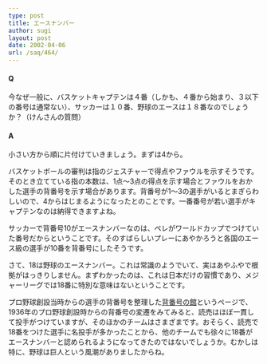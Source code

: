 ```yaml
---
type: post
title: エースナンバー
author: sugi
layout: post
date: 2002-04-06
url: /saq/464/
---
```

#### Q 

今なぜ一般に、バスケットキャプテンは４番（しかも、４番から始まり、３以下の番号は通常ない）、サッカーは１０番、野球のエースは１８番なのでしょうか？（けんさんの質問）

#### A 

小さい方から順に片付けていきましょう。まずは4から。

バスケットボールの審判は指のジェスチャーで得点やファウルを示すそうです。そのとき立てている指の本数は、1点～3点の得点を示す場合とファウルをおかした選手の背番号を示す場合があります。背番号が1～3の選手がいるとまぎらわしいので、4からはじまるようになったとのことです。一番番号が若い選手がキャプテンなのは納得できますよね。

サッカーで背番号10がエースナンバーなのは、ペレがワールドカップでつけていた番号だからということです。そのすばらしいプレーにあやかろうと各国のエース級の選手が10番を背番号にしたそうです。

さて、18は野球のエースナンバー。これは常識のようでいて、実はあやふやで根拠がはっきりしません。まずわかったのは、これは日本だけの習慣であり、メジャーリーグでは18番に特別な意味はないということです。

プロ野球創設当時からの選手の背番号を整理した<a href="http://page.freett.com/tmworks/index.htm" onclick="_gaq.push(['_trackEvent', 'outbound-article', 'http://page.freett.com/tmworks/index.htm', '背番号の館']);" >背番号の館</a>というページで、1936年のプロ野球創設時からの背番号の変遷をみてみると、読売はほぼ一貫して投手がつけていますが、そのほかのチームはさまざまです。おそらく、読売で18番をつけた選手に名投手が多かったことから、他のチームでも徐々に18番がエースナンバーと認められるようになってきたのではないでしょうか。むかしは特に、野球は巨人という風潮がありましたからね。